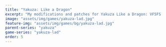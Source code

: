 ```yaml
---
title: "Yakuza: Like a Dragon"
excerpt: "My modifications and patches for Yakuza Like a Dragon: VF5FS Unlocker."
image: "assets/img/games/yakuza-lad.jpg"
feature-img: "assets/img/games/bg/yakuza-lad.jpg"
parent-series: "yakuza"
game-series: "yakuza-lad"
order: 5
---
```

